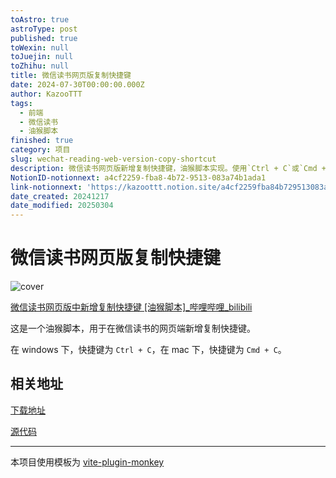 ```yaml
---
toAstro: true
astroType: post
published: true
toWexin: null
toJuejin: null
toZhihu: null
title: 微信读书网页版复制快捷键
date: 2024-07-30T00:00:00.000Z
author: KazooTTT
tags:
  - 前端
  - 微信读书
  - 油猴脚本
finished: true
category: 项目
slug: wechat-reading-web-version-copy-shortcut
description: 微信读书网页版新增复制快捷键，油猴脚本实现。使用`Ctrl + C`或`Cmd + C`即可复制内容。下载地址和源代码在提供的链接中。
NotionID-notionnext: a4cf2259-fba8-4b72-9513-083a74b1ada1
link-notionnext: 'https://kazoottt.notion.site/a4cf2259fba84b729513083a74b1ada1'
date_created: 20241217
date_modified: 20250304
---
```


# 微信读书网页版复制快捷键

![cover](<https://pictures.kazoottt.top/2024/06/20240605-f9f1fd7eec262178e50fb61695d12535.png>)

[微信读书网页版中新增复制快捷键 \[油猴脚本\]\_哔哩哔哩\_bilibili](<https://www.bilibili.com/video/BV1L93qeQEFW/>)

这是一个油猴脚本，用于在微信读书的网页端新增复制快捷键。

在 windows 下，快捷键为 `Ctrl + C`，在 mac 下，快捷键为 `Cmd + C`。

## 相关地址

[下载地址](<https://greasyfork.org/zh-CN/scripts/497102-weread-copy-keymap>)

[源代码](<https://github.com/KazooTTT/weread-copy-keymap>)

---

本项目使用模板为 [vite-plugin-monkey](<https://github.com/lisonge/vite-plugin-monkey>)

